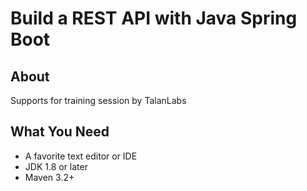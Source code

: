 # Build a REST API with Java Spring Boot

## About 

Supports for training session by TalanLabs 

## What You Need

* A favorite text editor or IDE
* JDK 1.8 or later
* Maven 3.2+

